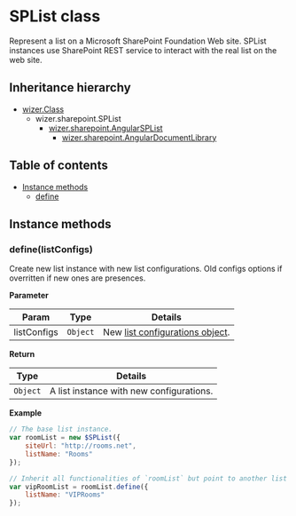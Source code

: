 # SPList class
Represent a list on a Microsoft SharePoint Foundation Web site. SPList instances use SharePoint REST service to interact with the real list on the web site.

## Inheritance hierarchy
- [wizer.Class](/docs/wizer/core/Class.md)
    - wizer.sharepoint.SPList
        - [wizer.sharepoint.AngularSPList](/docs/wizer/sharepoint/AngularSPList.md)
            - [wizer.sharepoint.AngularDocumentLibrary](/docs/wizer/sharepoint/AngularSPDocumentLibrary.md)
 
## Table of contents

- [Instance methods](#instance-methods)
    - [define](#definelistconfigs)

## Instance methods

### define(listConfigs)
Create new list instance with new list configurations. Old configs options if overritten if new ones are presences.

**Parameter**

Param           | Type          | Details
--------------- | ------------- | --------------------------------------------------
listConfigs     | `Object`      | New [list configurations object](#configurations).

**Return**

Type        | Details
----------- | ----------------------------------------
`Object`    | A list instance with new configurations.

**Example**

````javascript
// The base list instance.
var roomList = new $SPList({
    siteUrl: "http://rooms.net",
    listName: "Rooms"
});

// Inherit all functionalities of `roomList` but point to another list ("VIPRooms").
var vipRoomList = roomList.define({
    listName: "VIPRooms"
});
````
